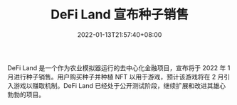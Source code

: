 ﻿---
title: "DeFi Land 宣布种子销售"
date: 2022-01-13T21:57:40+08:00
lastmod: 2022-01-13T16:45:40+08:00
draft: false
authors: ["Fire"]
description: "DeFi Land 是一个作为农业模拟器运行的去中心化金融项目，宣布将于 2022 年 1 月进行种子销售。用户购买种子并种植 NFT 以用于游戏，预计该游戏将在 2 月引入游戏以赚取机制。DeFi Land 已经处于公开测试阶段，继续扩展和改进其雄心勃勃的项目。"
featuredImage: "defi-land-announces-seed-sale.jpg"
tags: ["Virtual World","虚拟世界","Play to Earn"]
categories: ["news"]
news: ["虚拟世界"]
weight: 
lightgallery: true
pinned: false
recommend: false
recommend1: false
---

DeFi Land 是一个作为农业模拟器运行的去中心化金融项目，宣布将于 2022 年 1 月进行种子销售。用户购买种子并种植 NFT 以用于游戏，预计该游戏将在 2 月引入游戏以赚取机制。DeFi Land 已经处于公开测试阶段，继续扩展和改进其雄心勃勃的项目。

<!--more-->

